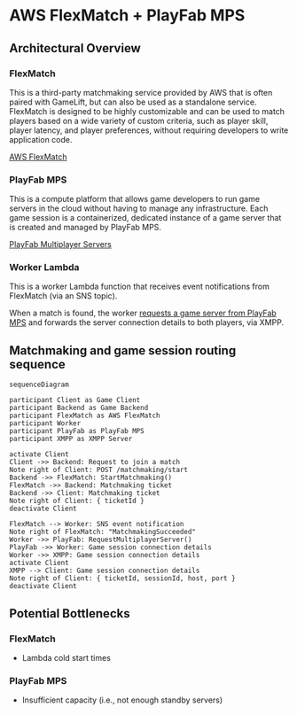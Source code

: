 # AWS FlexMatch + PlayFab MPS

## Architectural Overview

### FlexMatch

This is a third-party matchmaking service provided by AWS that is often paired with GameLift, but can also be used as a standalone service.  FlexMatch is designed to be highly customizable and can be used to match players based on a wide variety of custom criteria, such as player skill, player latency, and player preferences, without requiring
developers to write application code.

[AWS FlexMatch](https://docs.aws.amazon.com/gamelift/latest/flexmatchguide/match-intro.html)

### PlayFab MPS

This is a compute platform that allows game developers to run game servers in the cloud without having to manage any infrastructure. Each game session is a containerized, dedicated instance of a game server that is created and managed by PlayFab MPS.

[PlayFab Multiplayer Servers](https://learn.microsoft.com/en-us/gaming/playfab/features/multiplayer/servers/)

### Worker Lambda

This is a worker Lambda function that receives event notifications from FlexMatch (via an SNS topic).

When a match is found, the worker [requests a game server from PlayFab MPS](https://learn.microsoft.com/en-us/rest/api/playfab/multiplayer/multiplayer-server/request-multiplayer-server?view=playfab-rest) and forwards the server connection details to both players, via XMPP.

## Matchmaking and game session routing sequence

```mermaid
sequenceDiagram

participant Client as Game Client
participant Backend as Game Backend
participant FlexMatch as AWS FlexMatch
participant Worker
participant PlayFab as PlayFab MPS
participant XMPP as XMPP Server

activate Client
Client ->> Backend: Request to join a match
Note right of Client: POST /matchmaking/start
Backend ->> FlexMatch: StartMatchmaking()
FlexMatch ->> Backend: Matchmaking ticket
Backend ->> Client: Matchmaking ticket
Note right of Client: { ticketId }
deactivate Client

FlexMatch --> Worker: SNS event notification
Note right of FlexMatch: "MatchmakingSucceeded"
Worker ->> PlayFab: RequestMultiplayerServer()
PlayFab ->> Worker: Game session connection details
Worker ->> XMPP: Game session connection details
activate Client
XMPP --> Client: Game session connection details
Note right of Client: { ticketId, sessionId, host, port }
deactivate Client
```

## Potential Bottlenecks

### FlexMatch

- Lambda cold start times

### PlayFab MPS

- Insufficient capacity (i.e., not enough standby servers)

